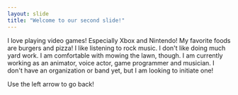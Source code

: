 ```yaml
---
layout: slide
title: "Welcome to our second slide!"
---
```

I love playing video games! Especially Xbox and Nintendo!
My favorite foods are burgers and pizza!
I like listening to rock music.
I don't like doing much yard work. I am comfortable with mowing the lawn, though.
I am currently working as an animator, voice actor, game programmer and musician. I don't have an organization or band yet, but I am looking to initiate one!

Use the left arrow to go back!
